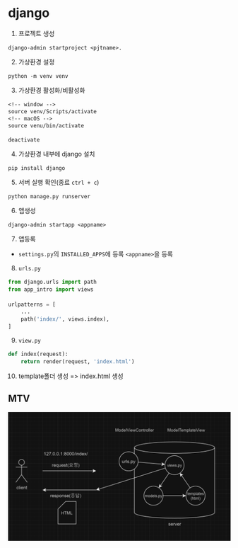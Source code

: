 # django

1. 프로젝트 생성
```
django-admin startproject <pjtname>.
```

2. 가상환경 설정
```
python -m venv venv
```

3. 가상환경 활성화/비활성화
```
<!-- window -->
source venv/Scripts/activate
<!-- macOS -->
source venu/bin/activate

deactivate
```

4. 가상환경 내부에 django 설치
```
pip install django
```

5. 서버 실행 확인(종료 `ctrl + c`)
```
python manage.py runserver
```

6. 앱생성
```
django-admin startapp <appname>
```

7. 앱등록
- `settings.py`의 `INSTALLED_APPS`에 등록
    `<appname>`을 등록

8. `urls.py`
```python
from django.urls import path
from app_intro import views

urlpatterns = [
    ...
    path('index/', views.index),
]
```

9. `view.py`
```python
def index(request):
    return render(request, 'index.html')
```

10. template폴더 생성 => index.html 생성

## MTV

![MTV](./assets/MTV.png)
